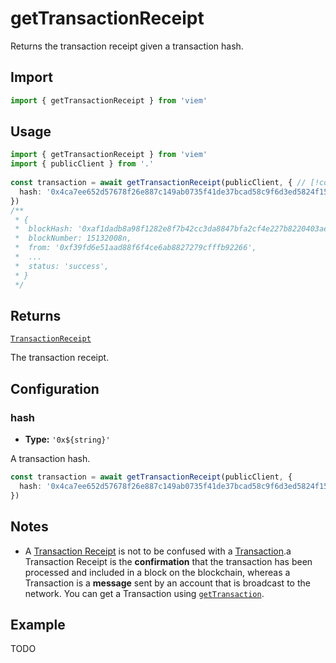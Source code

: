 # getTransactionReceipt

Returns the transaction receipt given a transaction hash.

## Import

```ts
import { getTransactionReceipt } from 'viem'
```

## Usage

```ts
import { getTransactionReceipt } from 'viem'
import { publicClient } from '.'
 
const transaction = await getTransactionReceipt(publicClient, { // [!code focus:99]
  hash: '0x4ca7ee652d57678f26e887c149ab0735f41de37bcad58c9f6d3ed5824f15b74d'
})
/**
 * {
 *  blockHash: '0xaf1dadb8a98f1282e8f7b42cc3da8847bfa2cf4e227b8220403ae642e1173088',
 *  blockNumber: 15132008n,
 *  from: '0xf39fd6e51aad88f6f4ce6ab8827279cfffb92266',
 *  ...
 *  status: 'success',
 * }
 */
```

## Returns

[`TransactionReceipt`](/TODO)

The transaction receipt.

## Configuration

### hash

- **Type:** `'0x${string}'`

A transaction hash.

```ts
const transaction = await getTransactionReceipt(publicClient, {
  hash: '0x4ca7ee652d57678f26e887c149ab0735f41de37bcad58c9f6d3ed5824f15b74d' // [!code focus]
})
```


## Notes

- A [Transaction Receipt](/TODO) is not to be confused with a [Transaction](/TODO).a Transaction Receipt is the **confirmation** that the transaction has been processed and included in a block on the blockchain, whereas a Transaction is a **message** sent by an account that is broadcast to the network. You can get a Transaction using [`getTransaction`](/TODO).

## Example

TODO